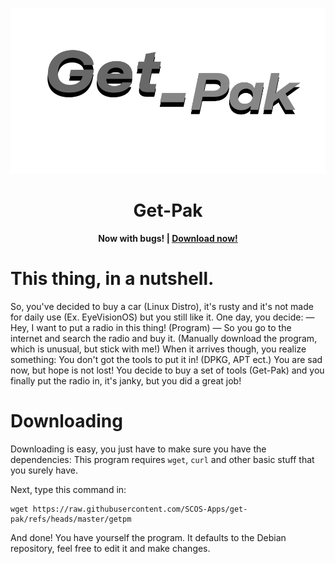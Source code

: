 ![The Get-Pak logo.](logo.png)

**<h1 align="center">Get-Pak</h1>**
**<p align="center">**
**Now with bugs! | [Download now!](#Downloading)**
**</p>**

# This thing, in a nutshell.

So, you've decided to buy a car (Linux Distro), it's rusty and it's not made for daily use (Ex. EyeVisionOS) but you still like it. One day, you decide:
— Hey, I want to put a radio in this thing! (Program) —
So you go to the internet and search the radio and buy it. (Manually download the program, which is unusual, but stick with me!)
When it arrives though, you realize something: You don't got the tools to put it in! (DPKG, APT ect.)
You are sad now, but hope is not lost! You decide to buy a set of tools (Get-Pak) and you finally put the radio in, it's janky, but you did a great job!

# Downloading

Downloading is easy, you just have to make sure you have the dependencies:
This program requires `wget`, `curl` and other basic stuff that you surely have.

Next, type this command in:
```
wget https://raw.githubusercontent.com/SCOS-Apps/get-pak/refs/heads/master/getpm
```

And done! You have yourself the program. It defaults to the Debian repository, feel free to edit it and make changes.
